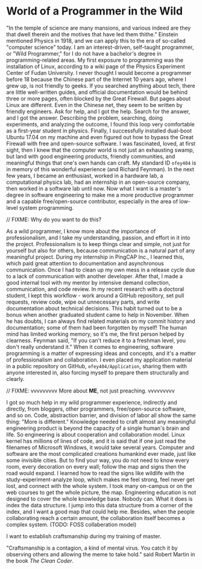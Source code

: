 World of a Programmer in the Wild
=================================

"In the temple of science are many mansions, and various indeed are they that dwell therein and the motives that have led them thithe." Einstein mentioned Physics in 1918, and we can apply this to the era of so-called "computer science" today. I am an interest-driven, self-taught programmer, or "Wild Programmer," for I do not have a bachelor's degree in programming-related areas. My first exposure to programming was the installation of Linux, according to a wiki page of the Physics Experiment Center of Fudan University. I never thought I would become a programmer before 18 because the Chinese part of the Internet 10 years ago, where I grew up, is not friendly to geeks. If you searched anything about tech, there are little well-written guides, and official documentation would be behind three or more pages, often blocked by the Great Firewall. But pages about Linux are different. Even in the Chinese net, they seem to be written by friendly engineers. Ask for help, and I got the help. Search for the answer, and I got the answer. Describing the problem, searching, doing experiments, and analyzing the outcome, I found this loop very comfortable as a first-year student in physics. Finally, I successfully installed dual-boot Ubuntu 17.04 on my machine and even figured out how to bypass the Great Firewall with free and open-source software. I was fascinated, loved, at first sight, then I knew that the computer world is not just an exhausting swamp, but land with good engineering products, friendly communities, and meaningful things that one's own hands can craft. My standard ID `ofey404` is in memory of this wonderful experience (and Richard Feynman).  In the next few years, I became an enthusiast, worked in a hardware lab, a computational physics lab, had an internship in an open-source company, then worked in a software lab until now. Now what I want is a master's degree in software engineering to make me a more productive programmer and a capable free/open-source contributor, especially in the area of low-level system programming.

// FIXME: Why do you want to do this?

As a wild programmer, I know more about the importance of professionalism, and I take my understanding, passion, and effort in it into the project. Professionalism is to keep things clear and simple, not just for yourself but also for others, because communication is a natural part of any meaningful project. During my internship in PingCAP Inc., I learned this, which paid great attention to documentation and asynchronous communication. Once I had to clean up my own mess in a release cycle due to a lack of communication with another developer. After that, I made a good internal tool with my mentor by intensive demand collection, communication, and code review. In my recent research with a doctoral student, I kept this workflow - work around a GitHub repository, set pull requests, review code, wipe out unnecessary parts, and write documentation about technical decisions. This habit turned out to be a bonus when another graduated student came to help in November. When he has doubts, I can always find related materials on my commit history and documentation; some of them had been forgotten by myself! The human mind has limited working memory, so it's me, the first person helped by clearness. Feynman said, "If you can't reduce it to a freshman level, you don't really understand it." When it comes to engineering, software programming is a matter of expressing ideas and concepts, and it's a matter of professionalism and collaboration. I even placed my application material in a public repository on GitHub, `ofey404/Application`, sharing them with anyone interested in, also forcing myself to prepare them structurally and clearly.

// FIXME: vvvvvvvvv More about **ME**, not just preaching. vvvvvvvvv

I got so much help in my wild programmer experience, indirectly and directly, from bloggers, other programmers, free/open-source software, and so on. Code, abstraction barrier, and division of labor all show the same thing: "More is different." Knowledge needed to craft almost any meaningful engineering product is beyond the capacity of a single human's brain and life. So engineering is about cooperation and collaboration model. Linux kernel has millions of lines of code, and it is said that if one just read the filenames of Microsoft Windows, it would take several years. Computer and software are the most complicated creations humankind ever made, just like some invisible cities. But to find your way, you do not need to know every room, every decoration on every wall; follow the map and signs then the road would expand. I learned how to read the signs like wildlife with the study-experiment-analyze loop, which makes me feel strong, feel never get lost, and connect with the whole system. I took many on-campus or on the web courses to get the whole picture, the map. Engineering education is not designed to cover the whole knowledge base. Nobody can. What it does is index the data structure. I jump into this data structure from a corner of the index, and I want a good map that could help me. Besides, when the people collaborating reach a certain amount, the collaboration itself becomes a complex system. (TODO: FOSS collaberation model)

I want to establish craftsmanship during my training of master.

"Craftsmanship is a contagion, a kind of mental virus. You catch it by observing others and allowing the meme to take hold." said Robert Martin in the book *The Clean Coder*. 

